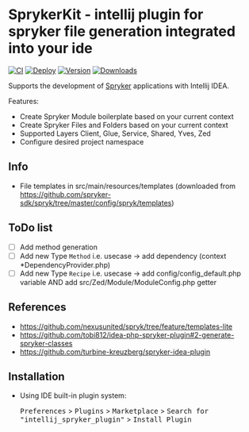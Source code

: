# SprykerKit - intellij plugin for spryker file generation integrated into your ide

[![CI](https://github.com/nexusunited/spryker-kit-intellij-plugin/actions/workflows/main.yml/badge.svg)](https://github.com/nexusunited/spryker-kit-intellij-plugin/actions/workflows/main.yml)
[![Deploy](https://github.com/nexusunited/spryker-kit-intellij-plugin/actions/workflows/deploy.yml/badge.svg)](https://github.com/nexusunited/spryker-kit-intellij-plugin/actions/workflows/deploy.yml)
[![Version](https://img.shields.io/jetbrains/plugin/v/18766-sprykerkit.svg)](https://plugins.jetbrains.com/plugin/18766-sprykerkit)
[![Downloads](https://img.shields.io/jetbrains/plugin/d/18766-sprykerkit.svg)](https://plugins.jetbrains.com/plugin/18766-sprykerkit)

<!-- Plugin description -->
Supports the development of [Spryker](https://www.spryker.com) applications with Intellij IDEA.

Features:

* Create Spryker Module boilerplate based on your current context
* Create Spryker Files and Folders based on your current context
* Supported Layers Client, Glue, Service, Shared, Yves, Zed
* Configure desired project namespace

<!-- Plugin description end -->

## Info
- File templates in src/main/resources/templates (downloaded from https://github.com/spryker-sdk/spryk/tree/master/config/spryk/templates)

## ToDo list
- [ ] Add method generation
- [ ] Add new Type `Method` i.e. usecase -> add dependency (context *DependencyProvider.php)
- [ ] Add new Type `Recipe` i.e. usecase -> add config/config_default.php variable AND add src/Zed/Module/ModuleConfig.php getter

## References
 - https://github.com/nexusunited/spryk/tree/feature/templates-lite
 - https://github.com/tobi812/idea-php-spryker-plugin#2-generate-spryker-classes
 - https://github.com/turbine-kreuzberg/spryker-idea-plugin

## Installation

- Using IDE built-in plugin system:
  
  <kbd>Preferences</kbd> > <kbd>Plugins</kbd> > <kbd>Marketplace</kbd> > <kbd>Search for "intellij_spryker_plugin"</kbd> >
  <kbd>Install Plugin</kbd>


